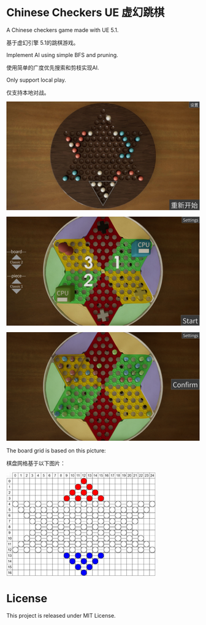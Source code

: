 # Chinese Checkers UE 虚幻跳棋

A Chinese checkers game made with UE 5.1.

基于虚幻引擎 5.1的跳棋游戏。

Implement AI using simple BFS and pruning.

使用简单的广度优先搜索和剪枝实现AI.

Only support local play.

仅支持本地对战。

![screenshot](./screenshot.jpg)

![screenshot2](./screenshot2.jpg)

![screenshot3](./screenshot3.png)

The board grid is based on this picture:

棋盘网格基于以下图片：

<img src="./fig5.png" alt="fig5" style="zoom:38%;" />

# License

This project is released under MIT License.